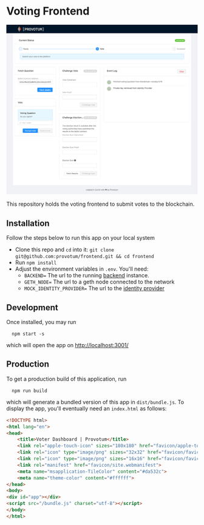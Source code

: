 # Voting Frontend


![Voting Frontend](https://github.com/provotum/meta/raw/c8d381f4b3e0c39248757db349964c66bfa25dbf/voter-frontend.png)


This repository holds the voting frontend to submit votes to the blockchain.

## Installation
Follow the steps below to run this app on your local system

* Clone this repo and `cd` into it: `git clone git@github.com:provotum/frontend.git && cd frontend`
* Run `npm install`
* Adjust the environment variables in `.env`. You'll need:
    * `BACKEND=` The url to the running [backend](https://github.com/provotum/backend) instance.
    * `GETH_NODE=` The url to a geth node connected to the network
    * `MOCK_IDENTITY_PROVIDER=` The url to the [identity provider](https://github.com/provotum/mock-identity-provider)

## Development

Once installed, you may run 
```
  npm start -s
```
which will open the app on [http://localhost:3001/](http://localhost:3001/)

## Production

To get a production build of this application, run 
```
  npm run build
```
which will generate a bundled version of this app in `dist/bundle.js`.
To display the app, you'll eventually need an `index.html` as follows:
```html
<!DOCTYPE html>
<html lang="en">
<head>
    <title>Voter Dashboard | Provotum</title>
    <link rel="apple-touch-icon" sizes="180x180" href="favicon/apple-touch-icon.png">
    <link rel="icon" type="image/png" sizes="32x32" href="favicon/favicon-32x32.png">
    <link rel="icon" type="image/png" sizes="16x16" href="favicon/favicon-16x16.png">
    <link rel="manifest" href="favicon/site.webmanifest">
    <meta name="msapplication-TileColor" content="#da532c">
    <meta name="theme-color" content="#ffffff">
</head>
<body>
<div id="app"></div>
<script src="/bundle.js" charset="utf-8"></script>
</body>
</html>
```
